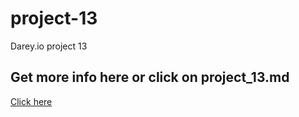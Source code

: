 # project-13
Darey.io project 13

## Get more info here or click on project_13.md
[Click here](<project_13.md>)
